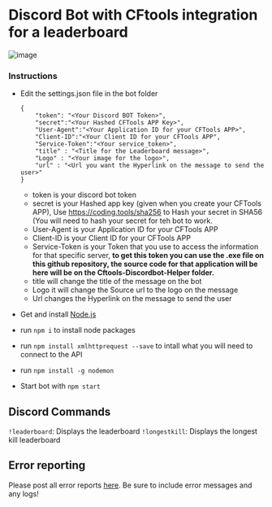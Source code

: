 # Discord Bot with CFtools integration for a leaderboard

![image](https://user-images.githubusercontent.com/32497643/111087377-2e284600-8519-11eb-95e8-0b82b281b24a.png)


### Instructions

- Edit the settings.json file in the bot folder
    ```
	{
		"token": "<Your Discord BOT Token>",
		"secret":"<Your Hashed CFTools APP Key>",
		"User-Agent":"<Your Application ID for your CFTools APP>",
		"Client-ID":"<Your Client ID for your CFTools APP",
		"Service-Token":"<Your service_token>",
		"title" : "<Title for the Leaderboard message>",
		"Logo" : "<Your image for the logo>",
		"url" : "<Url you want the Hyperlink on the message to send the user>"
	}
    ```
    - token is your discord bot token
    - secret is your Hashed app key (given when you create your CFTools APP), Use https://coding.tools/sha256 to Hash your secret in SHA56 (You will need to hash your secret for teh bot to work.
    - User-Agent is your Application ID for your CFTools APP
    - Client-ID is your Client ID for your CFTools APP
    - Service-Token is your Token that you use to access the information for that specific server, **to get this token you can use the .exe file on this github repository, the source code for that application will be here will be on the Cftools-Discordbot-Helper folder.**
    - title will change the title of the message on the bot
    - Logo it will change the Source url to the logo on the message
    - Url changes the Hyperlink on the message to send the user


- Get and install [Node.js](https://nodejs.org/en/download/)
- run `npm i` to install node packages
- run `npm install xmlhttprequest --save` to intall what you will need to connect to the API
- run `npm install -g nodemon`
- Start bot with `npm start`


## Discord Commands
`!leaderboard`: Displays the leaderboard
`!longestkill`: Displays the longest kill leaderboard

## Error reporting
Please post all error reports [here](https://github.com/jopemarthd/Discord-Leaderboard-CFToolsAPI/issues). Be sure to include error messages and any logs!
